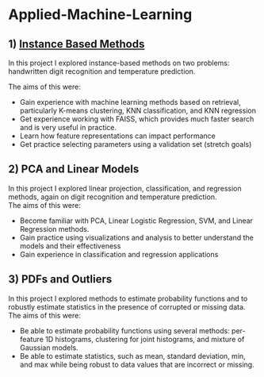 # Applied-Machine-Learning
## 1) [Instance Based Methods](https://github.com/karanpandyaa/Applied-Machine-Learning/blob/main/Instance_based_methods.pdf)

In this project I explored instance-based methods on two problems: handwritten digit recognition and temperature prediction. 

The aims of this were:

- Gain experience with machine learning methods based on retrieval, particularly K-means clustering, KNN classification, and KNN regression
- Get experience working with FAISS, which provides much faster search and is very useful in practice. 
- Learn how feature representations can impact performance
- Get practice selecting parameters using a validation set (stretch goals)

## 2)  PCA and Linear Models

In this project I explored linear projection, classification, and regression methods, again on digit recognition and temperature prediction.  
The aims of this were:
- Become familiar with PCA, Linear Logistic Regression, SVM, and Linear Regression methods. 
- Gain practice using visualizations and analysis to better understand the models and their effectiveness
- Gain experience in classification and regression applications

## 3) PDFs and Outliers

In this project I explored methods to estimate probability functions and to robustly estimate statistics in the presence of corrupted or missing data.
The aims of this were:
- Be able to estimate probability functions using several methods: per-feature 1D histograms, clustering for joint histograms, and mixture of Gaussian models.
- Be able to estimate statistics, such as mean, standard deviation, min, and max while being robust to data values that are incorrect or missing.

